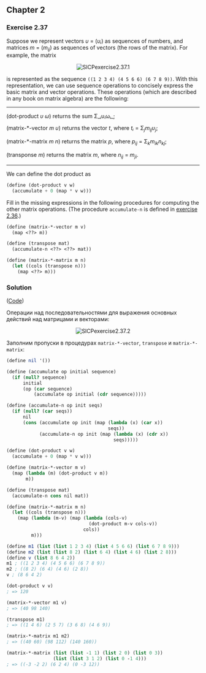 ## Chapter 2

### Exercise 2.37

Suppose we represent vectors _υ_ = (_υᵢ_) as sequences of numbers, and matrices _m_ = (_m_<sub>_ij_</sub>) as sequences of vectors (the rows of the matrix). For example, the matrix

<p align="center">
  <img src="https://i.ibb.co/1s0KKHg/SICPexercise2-37-1.jpg" alt="SICPexercise2.37.1" title="SICPexercise2.37.1">
</p>

is represented as the sequence `((1 2 3 4) (4 5 6 6) (6 7 8 9))`. With this representation, we can use sequence operations to concisely express the basic matrix and vector operations. These operations (which are described in any book on matrix algebra) are the following:

---

(dot-product _υ ω_) returns the sum Σ_ᵢυᵢωᵢ_;

(matrix-\*-vector _m υ_) returns the vector _t_, where _tᵢ_ = Σ<sub>_j_</sub>_m_<sub>_ij_</sub>_υ_<sub>_j_</sub>;

(matrix-\*-matrix _m n_) returns the matrix _p_, where _p_<sub>_ij_</sub> = Σ<sub>_k_</sub>_m_<sub>_ik_</sub>_n_<sub>_kj_</sub>;

(transponse _m_) returns the matrix _m_, where _n_<sub>_ij_</sub> = _m_<sub>_ji_</sub>.

---

We can define the dot product as

```scheme
(define (dot-product v w)
  (accumulate + 0 (map * v w)))
```

Fill in the missing expressions in the following procedures for computing the other matrix operations. (The procedure `accumulate-n` is defined in [exercise 2.36](./Exercise%202.36.md).)

```scheme
(define (matrix-*-vector m v)
  (map <??> m))

(define (transpose mat)
  (accumulate-n <??> <??> mat))

(define (matrix-*-matrix m n)
  (let ((cols (transpose n)))
    (map <??> m)))
```

### Solution

([Code](../../src/Chapter%202/Exercise%202.37.scm))

Операции над последовательностями для выражения основных действий над матрицами и векторами:

<p align="center">
  <img src="https://i.ibb.co/n1fkGV0/SICPexercise2-37-2.jpg" alt="SICPexercise2.37.2" title="SICPexercise2.37.2">
</p>

Заполним пропуски в процедурах `matrix-*-vector`, `transpose` и `matrix-*-matrix`:

```scheme
(define nil '())

(define (accumulate op initial sequence)
  (if (null? sequence)
      initial
      (op (car sequence)
          (accumulate op initial (cdr sequence)))))

(define (accumulate-n op init seqs)
  (if (null? (car seqs))
      nil
      (cons (accumulate op init (map (lambda (x) (car x))
                                     seqs))
            (accumulate-n op init (map (lambda (x) (cdr x))
                                       seqs)))))

(define (dot-product v w)
  (accumulate + 0 (map * v w)))

(define (matrix-*-vector m v)
  (map (lambda (m) (dot-product v m))
       m))

(define (transpose mat)
  (accumulate-n cons nil mat))

(define (matrix-*-matrix m n)
  (let ((cols (transpose n)))
    (map (lambda (m-v) (map (lambda (cols-v)
                              (dot-product m-v cols-v))
                            cols))
         m)))

(define m1 (list (list 1 2 3 4) (list 4 5 6 6) (list 6 7 8 9)))
(define m2 (list (list 8 2) (list 6 4) (list 4 6) (list 2 8)))
(define v (list 8 6 4 2))
m1 ; ((1 2 3 4) (4 5 6 6) (6 7 8 9))
m2 ; ((8 2) (6 4) (4 6) (2 8))
v ; (8 6 4 2)

(dot-product v v)
; => 120

(matrix-*-vector m1 v)
; => (40 98 140)

(transpose m1)
; => ((1 4 6) (2 5 7) (3 6 8) (4 6 9))

(matrix-*-matrix m1 m2)
; => ((40 60) (98 112) (140 160))

(matrix-*-matrix (list (list -1 1) (list 2 0) (list 0 3))
                 (list (list 3 1 2) (list 0 -1 4)))
; => ((-3 -2 2) (6 2 4) (0 -3 12))
```


